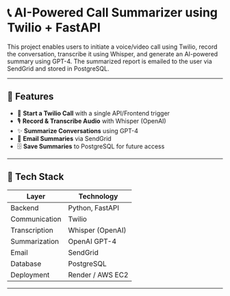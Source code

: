 # 📞 AI-Powered Call Summarizer using Twilio + FastAPI

This project enables users to initiate a voice/video call using Twilio, record the conversation, transcribe it using Whisper, and generate an AI-powered summary using GPT-4. The summarized report is emailed to the user via SendGrid and stored in PostgreSQL.

---

## 🚀 Features

- 🔁 **Start a Twilio Call** with a single API/Frontend trigger
- 🎙️ **Record & Transcribe Audio** with Whisper (OpenAI)
- ✨ **Summarize Conversations** using GPT-4
- 📧 **Email Summaries** via SendGrid
- 🗄️ **Save Summaries** to PostgreSQL for future access

---

## 🧰 Tech Stack

| Layer         | Technology                  |
|---------------|-----------------------------|
| Backend       | Python, FastAPI             |
| Communication | Twilio                      |
| Transcription | Whisper (OpenAI)            |
| Summarization | OpenAI GPT-4                |
| Email         | SendGrid                    |
| Database      | PostgreSQL                  |
| Deployment    | Render / AWS EC2            |

---


